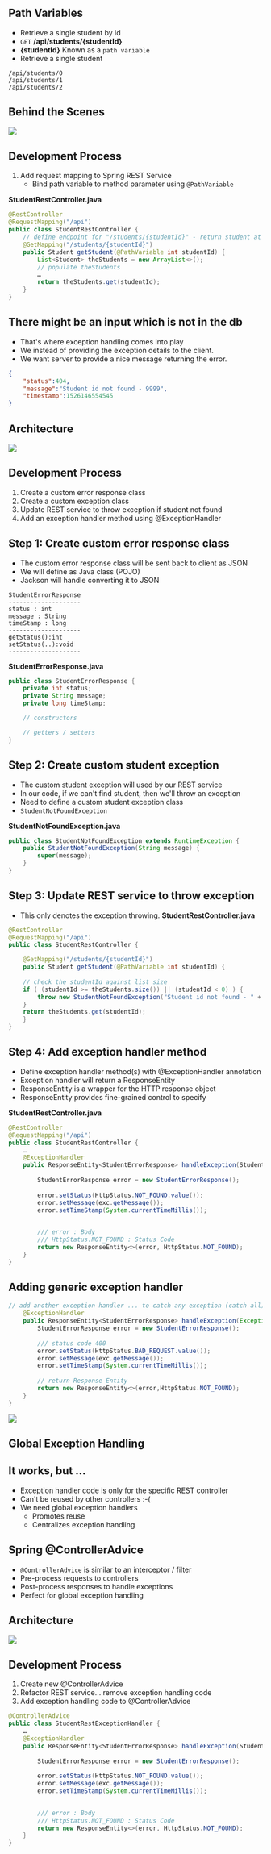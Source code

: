## Path Variables
- Retrieve a single student by id
- `GET` **/api/students/{studentId}** 
- **{studentId}** Known as a `path variable`
- Retrieve a single student
```
/api/students/0
/api/students/1
/api/students/2
```


## Behind the Scenes 
![](./images/behind_the_scenes_path.jpg)

## Development Process
1. Add request mapping to Spring REST Service
    - Bind path variable to method parameter using `@PathVariable`

**StudentRestController.java**
```java
@RestController
@RequestMapping("/api")
public class StudentRestController {
    // define endpoint for "/students/{studentId}" - return student at index
    @GetMapping("/students/{studentId}")
    public Student getStudent(@PathVariable int studentId) {
        List<Student> theStudents = new ArrayList<>();
        // populate theStudents
        …
        return theStudents.get(studentId);
    }
}
```
## There might be an input which is not in the db 
- That's where exception handling comes into play 
- We instead of providing the exception details to the client. 
- We want server to provide a nice message returning the error. 
```json
{
    "status":404,
    "message":"Student id not found - 9999",
    "timestamp":1526146554545
}
```

## Architecture 
![](./images/exception_handler_arch.jpg)


## Development Process
1. Create a custom error response class
2. Create a custom exception class
3. Update REST service to throw exception if student not found
4. Add an exception handler method using @ExceptionHandler

## Step 1: Create custom error response class
- The custom error response class will be sent back to client as JSON
- We will define as Java class (POJO)
- Jackson will handle converting it to JSON
```
StudentErrorResponse
--------------------
status : int
message : String 
timeStamp : long
--------------------
getStatus():int
setStatus(..):void
--------------------
```
**StudentErrorResponse.java**
```Java
public class StudentErrorResponse {
    private int status;
    private String message;
    private long timeStamp;

    // constructors

    // getters / setters
}
```

## Step 2: Create custom student exception
- The custom student exception will used by our REST service
- In our code, if we can't find student, then we'll throw an exception
- Need to define a custom student exception class
- `StudentNotFoundException`

**StudentNotFoundException.java**
```Java
public class StudentNotFoundException extends RuntimeException {
    public StudentNotFoundException(String message) {
        super(message);
    }
}
```

## Step 3: Update REST service to throw exception
- This only denotes the exception throwing. 
**StudentRestController.java**
```Java
@RestController
@RequestMapping("/api")
public class StudentRestController {

    @GetMapping("/students/{studentId}")
    public Student getStudent(@PathVariable int studentId) {
    
    // check the studentId against list size
    if ( (studentId >= theStudents.size()) || (studentId < 0) ) {
        throw new StudentNotFoundException("Student id not found - " + studentId);
    }
    return theStudents.get(studentId);
    }
}
```

## Step 4: Add exception handler method
- Define exception handler method(s) with @ExceptionHandler annotation
- Exception handler will return a ResponseEntity
- ResponseEntity is a wrapper for the HTTP response object
- ResponseEntity provides fine-grained control to specify

**StudentRestController.java**


```Java
@RestController
@RequestMapping("/api")
public class StudentRestController {
    …
    @ExceptionHandler
    public ResponseEntity<StudentErrorResponse> handleException(StudentNotFoundException exc) {
        
        StudentErrorResponse error = new StudentErrorResponse();
        
        error.setStatus(HttpStatus.NOT_FOUND.value());
        error.setMessage(exc.getMessage());
        error.setTimeStamp(System.currentTimeMillis());
        

        /// error : Body
        /// HttpStatus.NOT_FOUND : Status Code
        return new ResponseEntity<>(error, HttpStatus.NOT_FOUND);
    }
}
```


## Adding generic exception handler
```Java
// add another exception handler ... to catch any exception (catch all)
	@ExceptionHandler
	public ResponseEntity<StudentErrorResponse> handleException(Exception exc){
		StudentErrorResponse error = new StudentErrorResponse();
		
		/// status code 400
		error.setStatus(HttpStatus.BAD_REQUEST.value());
		error.setMessage(exc.getMessage());
		error.setTimeStamp(System.currentTimeMillis());
		
		// return Response Entity
		return new ResponseEntity<>(error,HttpStatus.NOT_FOUND);
	}
}
```
![](./images/exception_handling.jpg)

## Global Exception Handling

## It works, but …
- Exception handler code is only for the specific REST controller
- Can't be reused by other controllers :-(
- We need global exception handlers
    - Promotes reuse
    - Centralizes exception handling

## Spring @ControllerAdvice
- `@ControllerAdvice` is similar to an interceptor / filter
- Pre-process requests to controllers
- Post-process responses to handle exceptions
- Perfect for global exception handling

## Architecture
![](./images/global_exception_handler.jpg)

## Development Process
1. Create new @ControllerAdvice
2. Refactor REST service… remove exception handling code
3. Add exception handling code to @ControllerAdvice


```Java
@ControllerAdvice
public class StudentRestExceptionHandler {
    …
    @ExceptionHandler
    public ResponseEntity<StudentErrorResponse> handleException(StudentNotFoundException exc) {
        
        StudentErrorResponse error = new StudentErrorResponse();
        
        error.setStatus(HttpStatus.NOT_FOUND.value());
        error.setMessage(exc.getMessage());
        error.setTimeStamp(System.currentTimeMillis());
        

        /// error : Body
        /// HttpStatus.NOT_FOUND : Status Code
        return new ResponseEntity<>(error, HttpStatus.NOT_FOUND);
    }
}
```


